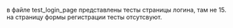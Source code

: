 в файле test_login_page представлены тесты страницы логина, там не 15. на страницу формы регистрации тесты отсутсвуют.
